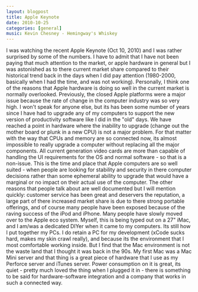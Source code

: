 ```yaml
---
layout: blogpost
title: Apple Keynote
date: 2010-10-25
categories: [general]
music: Kevin Chesney - Hemingway's Whiskey
---
```

I was watching the recent Apple Keynote (Oct 10, 2010) and I was rather surprised by some of the numbers. I have to admit that I have not been paying that much attention to the market, or apple hardware in general but I was astonished as to there current market share compared to their historical trend back in the days when I did pay attention (1980-2000, basically when I had the time, and was not working). Personally, I think one of the reasons that Apple hardware is doing so well in the current market is normally overlooked. Previously, the closed Apple platforms were a major issue because the rate of change in the computer industry was so very high. I won't speak for anyone else, but its has been some number of years since I have had to upgrade any of my computers to support the new version of productivity software like I did in the "old" days. We have reached a point in hardware where the inability to upgrade (change out the mother board or plunk in a new CPU) is not a major problem. For that matter with the way that CPUs and memory are so connected now, its almost impossible to really upgrade a computer without replacing all the major components. All current generation video cards are more than capable of handling the UI requirements for the OS and normal software - so that is a non-issue. This is the time and place that Apple computers are so well suited - when people are looking for stability and security in there computer decisions rather than some ephemeral ability to upgrade that would have a marginal or no impact on their actual use of the computer. The other reasons that people talk about are well documented but I will mention quickly: customer service has been great and deservers the reputation, a large part of there increased market share is due to there strong portable offerings, and of course many people have been exposed because of the raving success of the iPod and iPhone. Many people have slowly moved over to the Apple eco system. Myself, this is being typed out on a 27" iMac, and I am/was a dedicated DIYer when it came to my computers. Its still how I put together my PCs. I do retain a PC for my development (xCode sucks hard, makes my skin crawl really), and because its the environment that I most comfortable working inside. But I find that the Mac environment is not the waste land that I thought it was back in the 90s. My first Mac was a Mac Mini server and that thing is a great piece of hardware that I use as my Perforce server and iTunes server. Power consumption on it is great, its quiet - pretty much loved the thing when I plugged it in - there is something to be said for hardware-software integration and a company that works in such a connected way.
